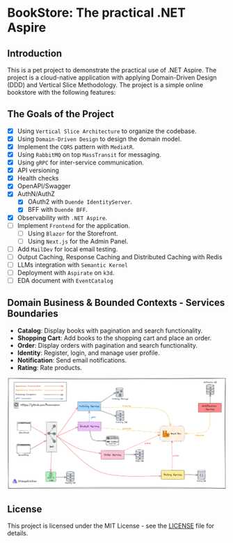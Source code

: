 # BookStore: The practical .NET Aspire

## Introduction

This is a pet project to demonstrate the practical use of .NET Aspire. The project is a cloud-native application with applying Domain-Driven Design (DDD) and Vertical Slice Methodology. The project is a simple online bookstore with the following features:

## The Goals of the Project

- [x] Using `Vertical Slice Architecture` to organize the codebase.
- [x] Using `Domain-Driven Design` to design the domain model.
- [x] Implement the `CQRS` pattern with `MediatR`.
- [x] Using `RabbitMQ` on top `MassTransit` for messaging.
- [x] Using `gRPC` for inter-service communication.
- [x] API versioning
- [x] Health checks
- [x] OpenAPI/Swagger
- [x] AuthN/AuthZ
  - [x] OAuth2 with `Duende IdentityServer`.
  - [x] BFF with `Duende BFF`.
- [x] Observability with `.NET Aspire`.
- [ ] Implement `Frontend` for the application.
  - [ ] Using `Blazor` for the Storefront.
  - [ ] Using `Next.js` for the Admin Panel.
- [ ] Add `MailDev` for local email testing.
- [ ] Output Caching, Response Caching and Distributed Caching with Redis
- [ ] LLMs integration with `Semantic Kernel`
- [ ] Deployment with `Aspirate` on `k3d`.
- [ ] EDA document with `EventCatalog`

## Domain Business & Bounded Contexts - Services Boundaries

- **Catalog**: Display books with pagination and search functionality.
- **Shopping Cart**: Add books to the shopping cart and place an order.
- **Order**: Display orders with pagination and search functionality.
- **Identity**: Register, login, and manage user profile.
- **Notification**: Send email notifications.
- **Rating**: Rate products.

![Domain Business & Bounded Contexts](docs/architechture.png)

## License

This project is licensed under the MIT License - see the [LICENSE](LICENSE) file for details.
